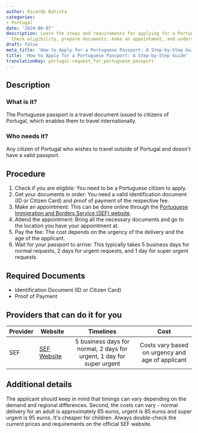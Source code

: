 ```yaml
---
author: Ricardo Batista
categories:
- Portugal
date: '2024-06-07'
description: Learn the steps and requirements for applying for a Portuguese passport.
  Check eligibility, prepare documents, make an appointment, and understand costs.
draft: false
meta_title: 'How to Apply for a Portuguese Passport: A Step-by-Step Guide'
title: 'How to Apply for a Portuguese Passport: A Step-by-Step Guide'
translationKey: portugal-request_for_portuguese_passport
---
```



## Description
### What is it?
The Portuguese passport is a travel document issued to citizens of Portugal, which enables them to travel internationally.
### Who needs it?
Any citizen of Portugal who wishes to travel outside of Portugal and doesn't have a valid passport.

## Procedure
1. Check if you are eligible: You need to be a Portuguese citizen to apply.
2. Get your documents in order: You need a valid identification document (ID or Citizen Card) and proof of payment of the respective fee.
3. Make an appointment: This can be done online through the [Portuguese Immigration and Borders Service (SEF) website](https://www.sef.pt/pt/pages/conteudo-detalhe.aspx?nID=13). 
4. Attend the appointment: Bring all the necessary documents and go to the location you have your appointment at.
5. Pay the fee: The cost depends on the urgency of the delivery and the age of the applicant.
6. Wait for your passport to arrive: This typically takes 5 business days for normal requests, 2 days for urgent requests, and 1 day for super urgent requests.

## Required Documents
- Identification Document (ID or Citizen Card)
- Proof of Payment

## Providers that can do it for you

| Provider        |     Website     |     Timelines    |       Cost      |
| --------------- | --------------- |  :-------------: | :-------------: |
| SEF      |  [SEF Website](https://www.sef.pt/pt/pages/conteudo-detalhe.aspx?nID=13)      |      5 business days for normal, 2 days for urgent, 1 day for super urgent     |        Costs vary based on urgency and age of applicant       |

## Additional details
The applicant should keep in mind that timings can vary depending on the demand and regional differences. Second, the costs can vary - normal delivery for an adult is approximately 65 euros, urgent is 85 euros and super urgent is 95 euros. It's cheaper for children. Always double-check the current prices and requirements on the official SEF website.